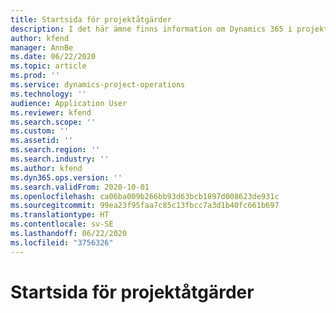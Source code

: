 ```yaml
---
title: Startsida för projektåtgärder
description: I det här ämne finns information om Dynamics 365 i projektåtgärder.
author: kfend
manager: AnnBe
ms.date: 06/22/2020
ms.topic: article
ms.prod: ''
ms.service: dynamics-project-operations
ms.technology: ''
audience: Application User
ms.reviewer: kfend
ms.search.scope: ''
ms.custom: ''
ms.assetid: ''
ms.search.region: ''
ms.search.industry: ''
ms.author: kfend
ms.dyn365.ops.version: ''
ms.search.validFrom: 2020-10-01
ms.openlocfilehash: ca06ba009b266bb93d63bcb1897d008623de931c
ms.sourcegitcommit: 99ea23f95faa7c85c13fbcc7a3d1b40fc661b697
ms.translationtype: HT
ms.contentlocale: sv-SE
ms.lasthandoff: 06/22/2020
ms.locfileid: "3756326"
---
```

# <a name="project-operations-home-page"></a>Startsida för projektåtgärder
